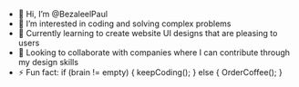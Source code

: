 - 👋 Hi, I’m @BezaleelPaul
- 👀 I’m interested in coding and solving complex problems
- 🌱 Currently learning to create website UI designs that are pleasing to users
- 🤝 Looking to collaborate with companies where I can contribute through my design skills
- ⚡ Fun fact: if (brain != empty) { keepCoding(); } else { OrderCoffee(); }
